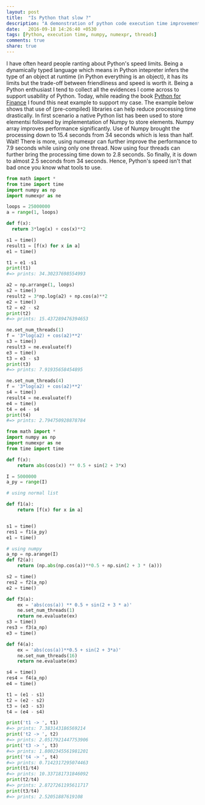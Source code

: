 ```yaml
---
layout: post
title:  "Is Python that slow ?"
description: "A demonstration of python code execution time improvement using available modules"
date:   2016-09-18 14:26:40 +0530
tags: [Python, execution time, numpy, numexpr, threads]
comments: true
share: true
---
```

I have often heard people ranting about Python's speed limits. Being a dynamically typed language which means in Python intepreter infers the type of an object at runtime (in Python everything is an object), it has its limits but the trade-off between friendliness and speed is worth it. 
Being a Python enthusiast I tend to collect all the evidences I come across to support usability of Python. Today, while reading the book [Python for Finance][py4fin]  I found this neat example to support my case.
The example below shows that use of (pre-compiled) libraries can help reduce processing time drastically. In first scenario a native Python list has been used to store elementsi followed by implementation of Numpy to store elements. Numpy array improves performance significantly. Use of Numpy brought the processing down to 15.4 seconds from 34 seconds which is less than half.  
Wait! There is more, using numexpr can further improve the performance to 7.9 seconds while using only one thread. 
Now using four threads can further bring the processing time down to 2.8 seconds. 
So finally, it is down to almost 2.5 seconds  from 34 seconds. Hence, Python's speed isn't that bad once you know what tools to use.  

```python
from math import *
from time import time
import numpy as np
import numexpr as ne

loops = 25000000
a = range(1, loops)

def f(x):
  return 3*log(x) + cos(x)**2

s1 = time()
result1 = [f(x) for x in a]
e1 = time()

t1 = e1 -s1
print(t1)
#=> prints: 34.30237698554993

a2 = np.arrange(1, loops)
s2 = time()
result2 = 3*np.log(a2) + np.cos(a)**2
e2 = time()
t2 = e2 - s2
print(t2)
#=> prints: 15.437289476394653 

ne.set_num_threads(1)
f = '3*log(a2) + cos(a2)**2'
s3 = time()
result3 = ne.evaluate(f)
e3 = time()
t3 = e3 - s3
print(t3)
#=> prints: 7.91935658454895

ne.set_num_threads(4)
f = '3*log(a2) + cos(a2)**2'
s4 = time()
result4 = ne.evaluate(f)
e4 = time()
t4 = e4 - s4
print(t4)
#=> prints: 2.794750928878784 
```

```python
from math import *
import numpy as np
import numexpr as ne
from time import time

def f(x):
    return abs(cos(x)) ** 0.5 + sin(2 + 3*x)

I = 5000000
a_py = range(I)

# using normal list

def f1(a):
    return [f(x) for x in a]


s1 = time()
res1 = f1(a_py)
e1 = time()

# using numpy
a_np = np.arange(I)
def f2(a):
    return (np.abs(np.cos(a))**0.5 + np.sin(2 + 3 * (a)))

s2 = time()
res2 = f2(a_np)
e2 = time()

def f3(a):
    ex = 'abs(cos(a)) ** 0.5 + sin(2 + 3 * a)'
    ne.set_num_threads(1)
    return ne.evaluate(ex)
s3 = time()
res3 = f3(a_np)
e3 = time()

def f4(a):
    ex = 'abs(cos(a))**0.5 + sin(2 + 3*a)'
    ne.set_num_threads(16)
    return ne.evaluate(ex)

s4 = time()
res4 = f4(a_np)
e4 = time()

t1 = (e1 - s1)
t2 = (e2 - s2)
t3 = (e3 - s3)
t4 = (e4 - s4)

print('t1 -> ', t1)
#=> prints: 7.383143186569214 
print('t2 -> ', t2)
#=> prints: 2.0517921447753906 
print('t3 -> ', t3)
#=> prints: 1.8002345561981201 
print('t4 -> ', t4)
#=> prints: 0.7142317295074463 
print(t1/t4)
#=> prints: 10.337181731846092 
print(t2/t4)
#=> prints: 2.8727261195611717
print(t3/t4)
#=> prints: 2.52051887619108
```
[py4fin]: http://shop.oreilly.com/product/0636920032441.do 
